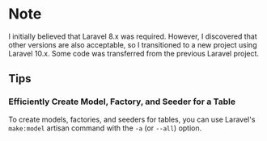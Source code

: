 # Note
I initially believed that Laravel 8.x was required. However, I discovered that other versions are also acceptable, so I transitioned to a new project using Laravel 10.x. Some code was transferred from the previous Laravel project.

## Tips

### Efficiently Create Model, Factory, and Seeder for a Table
To create models, factories, and seeders for tables, you can use Laravel's `make:model` artisan command with the `-a` (or `--all`) option.